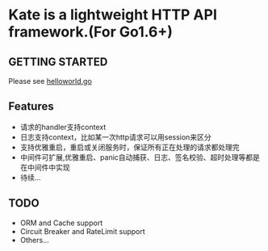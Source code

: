 # Kate is a lightweight HTTP API framework.(For Go1.6+)

## GETTING STARTED
Please see [helloworld.go](https://github.com/k81/kate/blob/master/examples/helloworld.go)

## Features
- 请求的handler支持context
- 日志支持context，比如某一次http请求可以用session来区分
- 支持优雅重启，重启或关闭服务时，保证所有正在处理的请求都处理完
- 中间件可扩展,优雅重启、panic自动捕获、日志、签名校验、超时处理等都是在中间件中实现
- 待续...

## TODO
- ORM and Cache support
- Circuit Breaker and RateLimit support
- Others...
